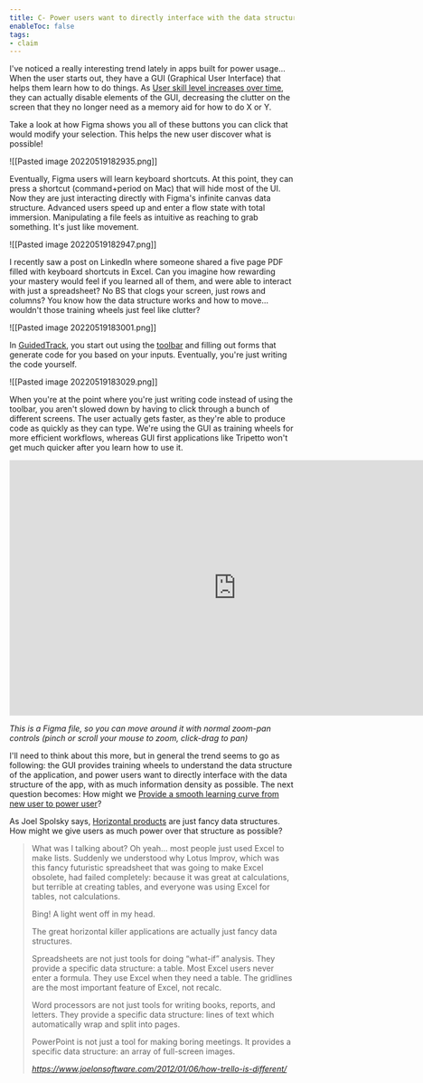 ```yaml
---
title: C- Power users want to directly interface with the data structure of the app
enableToc: false
tags:
- claim
---
```

I've noticed a really interesting trend lately in apps built for power usage... When the user starts out, they have a GUI (Graphical User Interface) that helps them learn how to do things. As [User skill level increases over time](https://robhaisfield.com/notes/user-skill-level-increases-over-time), they can actually disable elements of the GUI, decreasing the clutter on the screen that they no longer need as a memory aid for how to do X or Y.

Take a look at how Figma shows you all of these buttons you can click that would modify your selection. This helps the new user discover what is possible!

![[Pasted image 20220519182935.png]]

Eventually, Figma users will learn keyboard shortcuts. At this point, they can press a shortcut (command+period on Mac) that will hide most of the UI. Now they are just interacting directly with Figma's infinite canvas data structure. Advanced users speed up and enter a flow state with total immersion. Manipulating a file feels as intuitive as reaching to grab something. It's just like movement.

![[Pasted image 20220519182947.png]]

I recently saw a post on LinkedIn where someone shared a five page PDF filled with keyboard shortcuts in Excel. Can you imagine how rewarding your mastery would feel if you learned all of them, and were able to interact with just a spreadsheet? No BS that clogs your screen, just rows and columns? You know how the data structure works and how to move... wouldn't those training wheels just feel like clutter?

![[Pasted image 20220519183001.png]]

In [GuidedTrack](https://robhaisfield.com/notes/GuidedTrack), you start out using the [toolbar](https://robhaisfield.com/notes/guidedtrack-toolbar) and filling out forms that generate code for you based on your inputs. Eventually, you're just writing the code yourself.

![[Pasted image 20220519183029.png]]

When you're at the point where you're just writing code instead of using the toolbar, you aren't slowed down by having to click through a bunch of different screens. The user actually gets faster, as they're able to produce code as quickly as they can type. We're using the GUI as training wheels for more efficient workflows, whereas GUI first applications like Tripetto won't get much quicker after you learn how to use it.

<iframe style="border: 1px solid rgba(0, 0, 0, 0.1);" width="800" height="450" src="https://www.figma.com/embed?embed_host=share&url=https%3A%2F%2Fwww.figma.com%2Ffile%2FdTePTU7khNGg53ho1pbH8S%2FDSL-vs.-GUI-Speed-Comparison%3Fnode-id%3D23%253A0" allowfullscreen></iframe>

*This is a Figma file, so you can move around it with normal zoom-pan controls (pinch or scroll your mouse to zoom, click-drag to pan)*

I'll need to think about this more, but in general the trend seems to go as following: the GUI provides training wheels to understand the data structure of the application, and power users want to directly interface with the data structure of the app, with as much information density as possible. The next question becomes: How might we [Provide a smooth learning curve from new user to power user](https://robhaisfield.com/notes/Provide-a-smooth-learning-curve-from-new-user-to-power-user)?

As Joel Spolsky says, [Horizontal products](https://robhaisfield.com/notes/Horizontal-product) are just fancy data structures. How might we give users as much power over that structure as possible?

<blockquote class="quoteback" darkmode="" data-title="How%20Trello%20is%20different" data-author="" cite="https://www.joelonsoftware.com/2012/01/06/how-trello-is-different/"><p>What was I talking about? Oh yeah… most people just used Excel to make lists. Suddenly we understood why Lotus Improv, which was this fancy futuristic spreadsheet that was going to make Excel obsolete, had failed completely: because it was great at calculations, but terrible at creating tables, and everyone was using Excel for tables, not calculations.</p><p>Bing! A light went off in my head. </p><p>The great horizontal killer applications are actually just fancy data structures.</p><p>Spreadsheets are not just tools for doing “what-if” analysis. They provide a specific data structure: a table. Most Excel users never enter a formula. They use Excel when they need a table. The gridlines are the most important feature of Excel, not recalc.</p><p>Word processors are not just tools for writing books, reports, and letters. They provide a specific data structure: lines of text which automatically wrap and split into pages. </p><p>PowerPoint is not just a tool for making boring meetings. It provides a specific data structure: an array of full-screen images.&nbsp;</p><footer> <cite><a href="https://www.joelonsoftware.com/2012/01/06/how-trello-is-different/">https://www.joelonsoftware.com/2012/01/06/how-trello-is-different/</a></cite></footer></blockquote><script note="" src="https://cdn.jsdelivr.net/gh/Blogger-Peer-Review/quotebacks@1/quoteback.js"></script>
